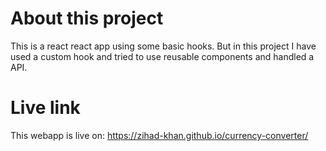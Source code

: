 # About this project
This is a react react app using some basic hooks. But in this project I have used a custom hook and tried to use reusable components and handled a API.

# Live link
This webapp is live on: https://zihad-khan.github.io/currency-converter/
